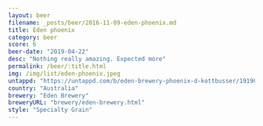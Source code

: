 ```yaml
---
layout: beer
filename: _posts/beer/2016-11-09-eden-phoenix.md
title: Eden phoenix
category: beer
score: 6
beer-date: "2019-04-22"
desc: "Nothing really amazing. Expected more"
permalink: /beer/:title.html
img: /img/list/eden-phoenix.jpeg
untappd: "https://untappd.com/b/eden-brewery-phoenix-d-kottbusser/1919056"
country: "Australia"
brewery: "Eden Brewery"
breweryURL: "brewery/eden-brewery.html"
style: "Specialty Grain"
---
```

